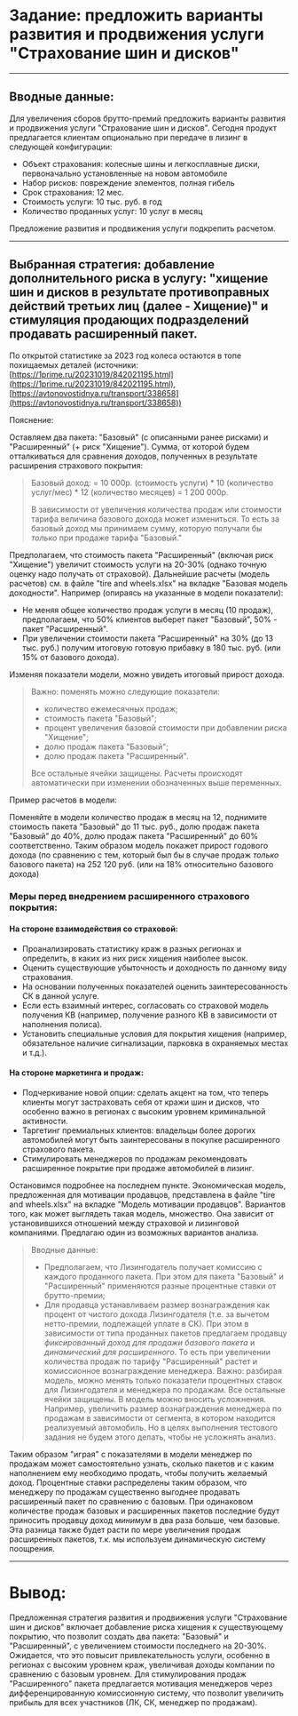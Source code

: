 # Задание: предложить варианты развития и продвижения услуги "Страхование шин и дисков"
___

## Вводные данные:

Для увеличения сборов брутто-премий предложить варианты развития и продвижения услуги "Страхование шин и дисков". Сегодня продукт предлагается клиентам опционально при передаче в лизинг в следующей конфигурации:
- Объект страхования: колесные шины и легкосплавные диски, первоначально установленные на новом автомобиле
- Набор рисков: повреждение элементов, полная гибель
- Срок страхования: 12 мес.
- Стоимость услуги: 10 тыс. руб. в год
- Количество проданных услуг: 10 услуг в месяц

Предложение развития и продвижения услуги подкрепить расчетом.
___

## Выбранная стратегия: добавление дополнительного риска в услугу: "хищение шин и дисков в результате противоправных действий третьих лиц (далее - Хищение)" и стимуляция продающих подразделений продавать расширенный пакет.

По открытой статистике за 2023 год колеса остаются в топе похищаемых деталей (источники: [https://1prime.ru/20231019/842021195.html](https://1prime.ru/20231019/842021195.html), [https://avtonovostidnya.ru/transport/338658](https://avtonovostidnya.ru/transport/338658))

Пояснение:

Оставляем два пакета: "Базовый" (с описанными ранее рисками) и "Расширенный" (+ риск "Хищение"). Сумма, от которой будем отталкиваться для сравнения доходов, полученных в результате расширения страхового покрытия:

>Базовый доход: = 10 000р. (стоимость услуги) * 10 (количество услуг/мес) * 12 (количество месяцев) = 1 200 000р. 
> 
> В зависимости от увеличения количества продаж или стоимости тарифа величина базового дохода может измениться. То есть за базовый доход мы принимаем сумму, которую получали бы *только* при продаже тарифа "Базовый."

Предполагаем, что стоимость пакета "Расширенный" (включая риск "Хищение") увеличит стоимость услуги на 20-30% (однако точную оценку надо получать от страховой).
Дальнейшие расчеты (модель расчетов) см. в файле "tire and wheels.xlsx" на вкладке "Базовая модель доходности". 
Например (опираясь на указанные в модели показатели):

- Не меняя общее количество продаж услуги в месяц (10 продаж), предполагаем, что 50% клиентов выберет пакет "Базовый", 50% - пакет "Расширенный".
- При увеличении стоимости пакета "Расширенный" на 30% (до 13 тыс. руб.) получим итоговую готовую прибавку в 180 тыс. руб. (или 15% от базового дохода).

Изменяя показатели модели, можно увидеть итоговый прирост дохода.

>Важно: поменять можно следующие показатели:
>- количество ежемесячных продаж;
>- стоимость пакета "Базовый";
>- процент увеличения базовой стоимости при добавлении риска "Хищение";
>- долю продаж пакета "Базовый";
>- долю продаж пакета "Расширенный".
>
>Все остальные ячейки защищены. Расчеты происходят автоматически при изменении обозначенных выше переменных.

Пример расчетов в модели:

Поменяйте в модели количество продаж в месяц на 12, поднимите стоимость пакета "Базовый" до 11 тыс. руб., долю продаж пакета "Базовый" до 40%, долю продаж пакета "Расширенный" до 60% соответственно.
Таким образом модель покажет прирост годового дохода (по сравнению с тем, который был бы в случае продаж *только* базового пакета)
на 252 120 руб. (или на 18% относительно базового дохода)


### Меры перед внедрением расширенного страхового покрытия:
#### На стороне взаимодействия со страховой:
- Проанализировать статистику краж в разных регионах и определить, в каких из них риск хищения наиболее высок.
- Оценить существующие убыточность и доходность по данному виду страхования.
- На основании полученных показателей оценить заинтересованность СК в данной услуге.
- Если есть взаимный интерес, согласовать со страховой модель получения КВ (например, получение разного КВ в зависимости от наполнения полиса).
- Установить специальные условия для покрытия хищения (например, обязательное наличие сигнализации, парковка в охраняемых местах и т.д.).

#### На стороне маркетинга и продаж:

- Подчеркивание новой опции: сделать акцент на том, что теперь клиенты могут застраховать себя от кражи шин и дисков, что особенно важно в регионах с высоким уровнем криминальной активности.
- Таргетинг премиальных клиентов: владельцы более дорогих автомобилей могут быть заинтересованы в покупке расширенного страхового пакета.
- Стимулировать менеджеров по продажам рекомендовать расширенное покрытие при продаже автомобилей в лизинг.

Остановимся подробнее на последнем пункте. Экономическая модель, предложенная для мотивации продавцов, представлена в файле "tire and wheels.xlsx" на вкладке "Модель мотивации продавцов".
Вариантов того, как может выглядеть такая модель, множество. Она зависит от установившихся отношений между страховой и лизинговой компаниями. Предлагаю один из возможных вариантов анализа.

>Вводные данные:
> 
>- Предполагаем, что Лизингодатель получает комиссию с каждого проданного пакета. При этом для пакета "Базовый" и "Расширенный" применяются разные процентные ставки от брутто-премии;
>- Для продавца устанавливаем размер вознаграждения как процент от чистого дохода Лизингодателя (т.е. за вычетом нетто-премии, подлежащей уплате в СК).
При этом в зависимости от типа проданных пакетов предлагаем продавцу *фиксированный доход для продажи базового пакета* и *динамический для расширенного*. То есть при увеличении количества продаж по тарифу "Расширенный" растет и комиссионное вознаграждение менеджера.
> Важно: разбирая модель, можно менять только показатели процентных ставок для Лизингодателя и менеджера по продажам. Все остальные ячейки защищены.
> В модель можно вносить усложнения. Например, увеличить размер вознаграждения менеджера по продажам в зависимости от сегмента, в котором находится реализуемый автомобиль. Но в целях выполнения тестового задания не будем этого делать, чтобы не усложнять анализ.

Таким образом "играя" с показателями в модели менеджер по продажам может самостоятельно узнать, сколько пакетов и с каким наполнением ему необходимо продать, чтобы получить желаемый доход.
Процентные ставки распределены таким образом, что менеджеру по продажам существенно выгоднее продавать расширенный пакет по сравнению с базовым. При одинаковом количестве продаж базовых и расширенных пакетов последние будут приносить продавцу доход *минимум* в два раза больше, чем базовые. Эта разница также будет расти по мере увеличения
продаж расширенных пакетов, т.к. мы используем динамическую систему поощрения.
___

# Вывод:

Предложенная стратегия развития и продвижения услуги "Страхование шин и дисков" включает добавление риска хищения к существующему покрытию, что позволит создать два пакета: "Базовый" и "Расширенный", с увеличением стоимости последнего на 20-30%. Ожидается, что это повысит привлекательность услуги, особенно в регионах с высоким уровнем краж, увеличивая доходы компании по сравнению с базовым уровнем. Для стимулирования продаж "Расширенного" пакета предлагается мотивация менеджеров через дифференцированную комиссионную систему, что позволит увеличить прибыль для всех участников (ЛК, СК, менеджер по продажам).



